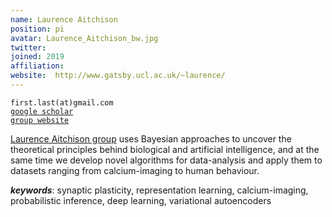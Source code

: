 ```yaml
---
name: Laurence Aitchison
position: pi
avatar: Laurence_Aitchison_bw.jpg
twitter: 
joined: 2019
affiliation: 
website:  http://www.gatsby.ucl.ac.uk/~laurence/
---
```


<!--- _Lecturer in Neuroscience and Machine Learning, Department of Computer Science, SCEEM, Faculty of Engineering, University of Bristol_<br>-->

<i class="fa fa-envelope-o"></i> `first.last(at)gmail.com`<br>
<i class="fa fa-book"></i> <a href=" https://scholar.google.com/citations?user=DF9khKUAAAAJ&hl=en">`google scholar`</a><br>
<i class="fa fa-link"></i> <a href="{{page.website}}">`group website`</a>


<!--**Office**<br>
Merchant Venturers Building<br>
Woodland Road<br>
Bristol, BS8 1UB, England, United Kingdom<br>-->

[Laurence Aitchison group](http://www.gatsby.ucl.ac.uk/~laurence/) uses Bayesian approaches to uncover the theoretical principles behind biological and artificial intelligence, and at the same time we develop novel algorithms for data-analysis and apply them to datasets ranging from calcium-imaging to human behaviour.

***keywords***: synaptic plasticity, representation learning, calcium-imaging, probabilistic inference, deep learning, variational autoencoders

